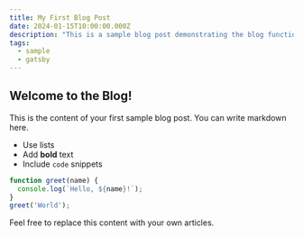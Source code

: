 ```yaml
---
title: My First Blog Post
date: 2024-01-15T10:00:00.000Z
description: "This is a sample blog post demonstrating the blog functionality."
tags:
  - sample
  - gatsby
---
```


## Welcome to the Blog!

This is the content of your first sample blog post. You can write markdown here.

*   Use lists
*   Add **bold** text
*   Include `code` snippets

```javascript
function greet(name) {
  console.log(`Hello, ${name}!`);
}
greet('World');
```

Feel free to replace this content with your own articles.
